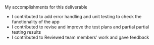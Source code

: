 My accomplishments for this deliverable
- I contributed to add error handling and unit testing to check the functionality of the app
- I contributed to revise and improve the test plans and partial partial testing results
- I contributed to Reviewed team members' work and gave feedback
